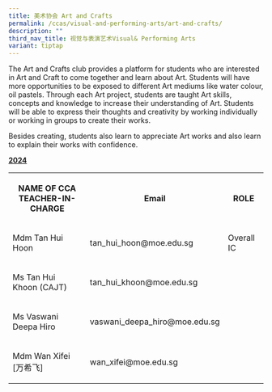 ```yaml
---
title: 美术协会 Art and Crafts
permalink: /ccas/visual-and-performing-arts/art-and-crafts/
description: ""
third_nav_title: 视觉与表演艺术Visual& Performing Arts
variant: tiptap
---
```

<p>The Art and Crafts club provides a platform for students who are interested in Art and Craft to come together and learn about Art. Students will have more opportunities to be exposed to different Art mediums like water colour, oil pastels. Through each Art project, students are taught Art skills, concepts and knowledge to increase their understanding of Art. Students will be able to express their thoughts and creativity by working individually or working in groups to create their works.</p><p>Besides creating, students also learn to appreciate Art works and also learn to explain their works with confidence.</p><p><strong><u>2024</u></strong></p><table><tbody><tr><th rowspan="1" colspan="1"><p>NAME OF CCA<br>TEACHER-IN-CHARGE</p></th><th rowspan="1" colspan="1"><p>Email</p></th><th rowspan="1" colspan="1"><p>ROLE</p></th></tr><tr><td rowspan="1" colspan="1"><p>Mdm Tan Hui Hoon</p></td><td rowspan="1" colspan="1"><p>tan_hui_hoon@moe.edu.sg</p></td><td rowspan="1" colspan="1"><p>Overall IC</p></td></tr><tr><td rowspan="1" colspan="1"><p>Ms Tan Hui Khoon (CAJT)</p></td><td rowspan="1" colspan="1"><p>tan_hui_khoon@moe.edu.sg</p></td><td rowspan="1" colspan="1"><p></p></td></tr><tr><td rowspan="1" colspan="1"><p>Ms Vaswani Deepa Hiro</p></td><td rowspan="1" colspan="1"><p>vaswani_deepa_hiro@moe.edu.sg</p></td><td rowspan="1" colspan="1"><p></p></td></tr><tr><td rowspan="1" colspan="1"><p>Mdm Wan Xifei [万希飞]</p></td><td rowspan="1" colspan="1"><p>wan_xifei@moe.edu.sg</p></td><td rowspan="1" colspan="1"><p></p></td></tr></tbody></table><p></p>